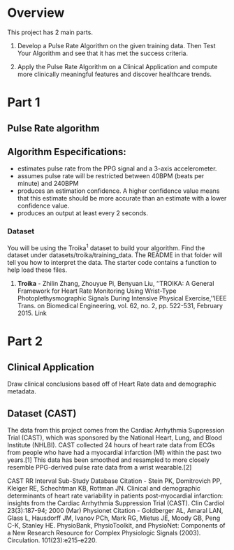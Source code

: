# Overview
This project has 2 main parts.

1. Develop a Pulse Rate Algorithm on the given training data. Then Test Your Algorithm and see that it has met the success criteria.

2. Apply the Pulse Rate Algorithm on a Clinical Application and compute more clinically meaningful features and discover healthcare trends.

# Part 1
## Pulse Rate algorithm

## Algorithm Especifications:
  * estimates pulse rate from the PPG signal and a 3-axis accelerometer.
  * assumes pulse rate will be restricted between 40BPM (beats per minute) and 240BPM
  * produces an estimation confidence. A higher confidence value means that this estimate should be more accurate than an estimate with a lower confidence value.
  * produces an output at least every 2 seconds. 
  
### Dataset
You will be using the Troika<sup>1</sup> dataset to build your algorithm. Find the dataset under datasets/troika/training_data. The README in that folder will tell you how to interpret the data. The starter code contains a function to help load these files.

1. **Troika** - Zhilin Zhang, Zhouyue Pi, Benyuan Liu, ‘‘TROIKA: A General Framework for Heart Rate Monitoring Using Wrist-Type Photoplethysmographic Signals During Intensive Physical Exercise,’’IEEE Trans. on Biomedical Engineering, vol. 62, no. 2, pp. 522-531, February 2015. Link


# Part 2
## Clinical Application
Draw clinical conclusions based off of Heart Rate data and demographic metadata.

## Dataset (CAST)
The data from this project comes from the Cardiac Arrhythmia Suppression Trial (CAST), which was sponsored by the National Heart, Lung, and Blood Institute (NHLBI). CAST collected 24 hours of heart rate data from ECGs from people who have had a myocardial infarction (MI) within the past two years.[1] This data has been smoothed and resampled to more closely resemble PPG-derived pulse rate data from a wrist wearable.[2]

CAST RR Interval Sub-Study Database Citation - Stein PK, Domitrovich PP, Kleiger RE, Schechtman KB, Rottman JN. Clinical and demographic determinants of heart rate variability in patients post-myocardial infarction: insights from the Cardiac Arrhythmia Suppression Trial (CAST). Clin Cardiol 23(3):187-94; 2000 (Mar)
Physionet Citation - Goldberger AL, Amaral LAN, Glass L, Hausdorff JM, Ivanov PCh, Mark RG, Mietus JE, Moody GB, Peng C-K, Stanley HE. PhysioBank, PhysioToolkit, and PhysioNet: Components of a New Research Resource for Complex Physiologic Signals (2003). Circulation. 101(23):e215-e220.
